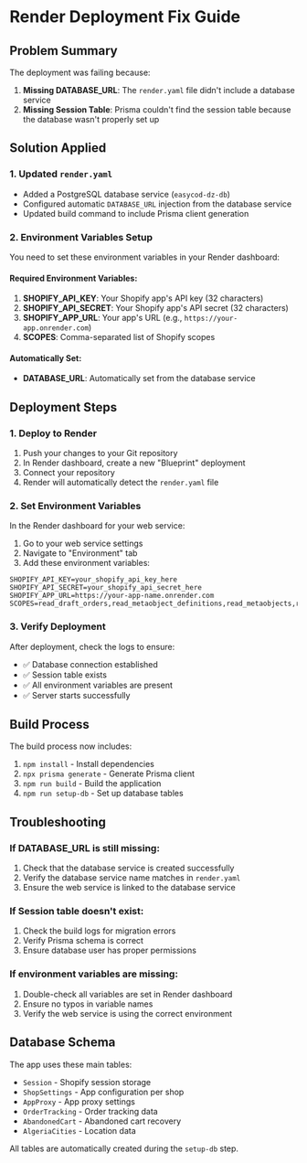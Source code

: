 # Render Deployment Fix Guide

## Problem Summary
The deployment was failing because:
1. **Missing DATABASE_URL**: The `render.yaml` file didn't include a database service
2. **Missing Session Table**: Prisma couldn't find the session table because the database wasn't properly set up

## Solution Applied

### 1. Updated `render.yaml`
- Added a PostgreSQL database service (`easycod-dz-db`)
- Configured automatic `DATABASE_URL` injection from the database service
- Updated build command to include Prisma client generation

### 2. Environment Variables Setup
You need to set these environment variables in your Render dashboard:

#### Required Environment Variables:
1. **SHOPIFY_API_KEY**: Your Shopify app's API key (32 characters)
2. **SHOPIFY_API_SECRET**: Your Shopify app's API secret (32 characters)  
3. **SHOPIFY_APP_URL**: Your app's URL (e.g., `https://your-app.onrender.com`)
4. **SCOPES**: Comma-separated list of Shopify scopes

#### Automatically Set:
- **DATABASE_URL**: Automatically set from the database service

## Deployment Steps

### 1. Deploy to Render
1. Push your changes to your Git repository
2. In Render dashboard, create a new "Blueprint" deployment
3. Connect your repository
4. Render will automatically detect the `render.yaml` file

### 2. Set Environment Variables
In the Render dashboard for your web service:

1. Go to your web service settings
2. Navigate to "Environment" tab
3. Add these environment variables:

```
SHOPIFY_API_KEY=your_shopify_api_key_here
SHOPIFY_API_SECRET=your_shopify_api_secret_here
SHOPIFY_APP_URL=https://your-app-name.onrender.com
SCOPES=read_draft_orders,read_metaobject_definitions,read_metaobjects,read_online_store_pages,read_orders,read_products,write_draft_orders,write_metaobject_definitions,write_metaobjects,write_online_store_pages,write_orders,write_products
```

### 3. Verify Deployment
After deployment, check the logs to ensure:
- ✅ Database connection established
- ✅ Session table exists
- ✅ All environment variables are present
- ✅ Server starts successfully

## Build Process
The build process now includes:
1. `npm install` - Install dependencies
2. `npx prisma generate` - Generate Prisma client
3. `npm run build` - Build the application
4. `npm run setup-db` - Set up database tables

## Troubleshooting

### If DATABASE_URL is still missing:
1. Check that the database service is created successfully
2. Verify the database service name matches in `render.yaml`
3. Ensure the web service is linked to the database service

### If Session table doesn't exist:
1. Check the build logs for migration errors
2. Verify Prisma schema is correct
3. Ensure database user has proper permissions

### If environment variables are missing:
1. Double-check all variables are set in Render dashboard
2. Ensure no typos in variable names
3. Verify the web service is using the correct environment

## Database Schema
The app uses these main tables:
- `Session` - Shopify session storage
- `ShopSettings` - App configuration per shop
- `AppProxy` - App proxy settings
- `OrderTracking` - Order tracking data
- `AbandonedCart` - Abandoned cart recovery
- `AlgeriaCities` - Location data

All tables are automatically created during the `setup-db` step.
